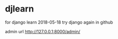 # djlearn
for django learn
2018-05-18
try django again in github

admin url
http://127.0.0.1:8000/admin/
